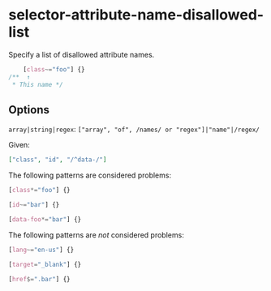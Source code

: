 # selector-attribute-name-disallowed-list

Specify a list of disallowed attribute names.

<!-- prettier-ignore -->
```css
    [class~="foo"] {}
/**  ↑
 * This name */
```

## Options

`array|string|regex`: `["array", "of", /names/ or "regex"]|"name"|/regex/`

Given:

```json
["class", "id", "/^data-/"]
```

The following patterns are considered problems:

<!-- prettier-ignore -->
```css
[class*="foo"] {}
```

<!-- prettier-ignore -->
```css
[id~="bar"] {}
```

<!-- prettier-ignore -->
```css
[data-foo*="bar"] {}
```

The following patterns are _not_ considered problems:

<!-- prettier-ignore -->
```css
[lang~="en-us"] {}
```

<!-- prettier-ignore -->
```css
[target="_blank"] {}
```

<!-- prettier-ignore -->
```css
[href$=".bar"] {}
```
